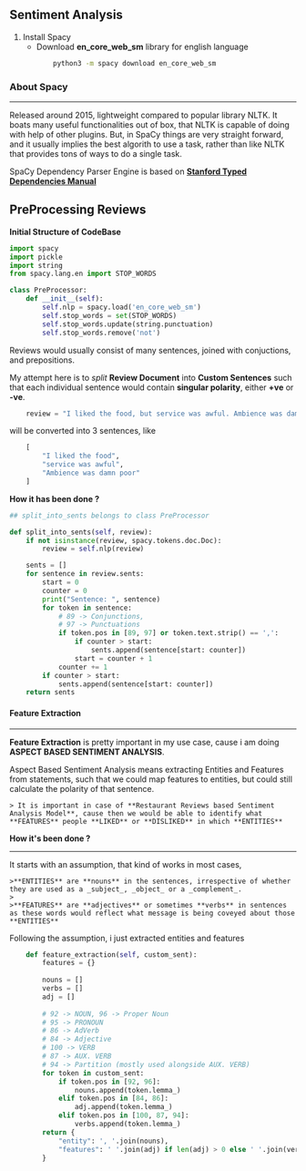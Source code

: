 ## Sentiment Analysis

1. Install Spacy
   - Download **en_core_web_sm** library for english language
     ```sh
         python3 -m spacy download en_core_web_sm
     ```

### About Spacy

---

Released around 2015, lightweight compared to popular library NLTK.
It boats many useful functionalities out of box, that NLTK is capable of doing with help of other plugins. But, in SpaCy things are very straight forward, and it usually implies the best algorith to use a task, rather than like NLTK that provides tons of ways to do a single task.

SpaCy Dependency Parser Engine is based on [**Stanford Typed Dependencies Manual**](https://nlp.stanford.edu/software/dependencies_manual.pdf)

## PreProcessing Reviews

**Initial Structure of CodeBase**
```py
import spacy
import pickle
import string
from spacy.lang.en import STOP_WORDS

class PreProcessor:
    def __init__(self):
        self.nlp = spacy.load('en_core_web_sm')
        self.stop_words = set(STOP_WORDS)
        self.stop_words.update(string.punctuation)
        self.stop_words.remove('not')

```

Reviews would usually consist of many sentences, joined with conjuctions, and prepositions.

My attempt here is to _split_ **Review Document** into **Custom Sentences** such that each individual sentence would contain **singular polarity**, either **+ve** or **-ve**.

```py
    review = "I liked the food, but service was awful. Ambience was damn poor."
```

will be converted into 3 sentences, like

```py
    [
        "I liked the food",
        "service was awful",
        "Ambience was damn poor"
    ]
```

**How it has been done ?**

```py
## split_into_sents belongs to class PreProcessor

def split_into_sents(self, review):
    if not isinstance(review, spacy.tokens.doc.Doc):
        review = self.nlp(review)

    sents = []
    for sentence in review.sents:
        start = 0
        counter = 0
        print("Sentence: ", sentence)
        for token in sentence:
            # 89 -> Conjunctions,
            # 97 -> Punctuations
            if token.pos in [89, 97] or token.text.strip() == ',':
                if counter > start:
                    sents.append(sentence[start: counter])
                start = counter + 1
            counter += 1
        if counter > start:
            sents.append(sentence[start: counter])
    return sents
```

#### Feature Extraction
***

**Feature Extraction** is pretty important in my use case, cause i am doing **ASPECT BASED SENTIMENT ANALYSIS**.

Aspect Based Sentiment Analysis means extracting Entities and Features from statements, such that we could map features to entities, but could still calculate the polarity of that sentence.

>>
    > It is important in case of **Restaurant Reviews based Sentiment Analysis Model**, cause then we would be able to identify what **FEATURES** people **LIKED** or **DISLIKED** in which **ENTITIES** 
>>


**How it's been done ?**
***

It starts with an assumption, that kind of works in most cases,
>>
    >**ENTITIES** are **nouns** in the sentences, irrespective of whether they are used as a _subject_, _object_ or a _complement_.
    >
    >**FEATURES** are **adjectives** or sometimes **verbs** in sentences as these words would reflect what message is being coveyed about those **ENTITIES**
>>

Following the assumption, i just extracted entities and features

```py
    def feature_extraction(self, custom_sent):
        features = {}
        
        nouns = []
        verbs = []
        adj = []
        
        # 92 -> NOUN, 96 -> Proper Noun
        # 95 -> PRONOUN
        # 86 -> AdVerb
        # 84 -> Adjective
        # 100 -> VERB
        # 87 -> AUX. VERB
        # 94 -> Partition (mostly used alongside AUX. VERB)
        for token in custom_sent:
            if token.pos in [92, 96]:
                nouns.append(token.lemma_)
            elif token.pos in [84, 86]:
                adj.append(token.lemma_)
            elif token.pos in [100, 87, 94]:
                verbs.append(token.lemma_)
        return { 
            "entity": ', '.join(nouns),
            "features": ' '.join(adj) if len(adj) > 0 else ' '.join(verbs)
        }              
```


